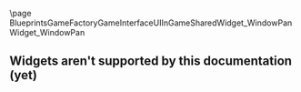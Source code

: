 \page BlueprintsGameFactoryGameInterfaceUIInGameSharedWidget_WindowPan Widget_WindowPan
## Widgets aren't supported by this documentation (yet)
